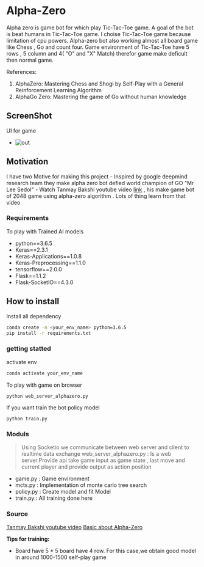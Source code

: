 # Alpha-Zero
Alpha zero is game bot for which play Tic-Tac-Toe game. A goal of the bot is beat humans in Tic-Tac-Toe game. I choise Tic-Tac-Toe game because limitation of cpu powers. Alpha-zero bot also working almost all board game like Chess , Go and count four. Game environment of Tic-Tac-Toe have 5 rows , 5 column and 4( "O" and "X" Match) therefor game make deficult then normal game.

References:  
1. AlphaZero: Mastering Chess and Shogi by Self-Play with a General Reinforcement Learning Algorithm
2. AlphaGo Zero: Mastering the game of Go without human knowledge

## ScreenShot
UI for game
- ![out](https://raw.githubusercontent.com/junxiaosong/AlphaZero_Gomoku/master/playout400.gif)

## Motivation
I have two Motive for making this project
    - Inspired by google deepmind research team they make alpha zero bot defied world champion of GO "Mr Lee Sedol"
    - Watch Tanmay Bakshi youtube video [link](https://www.youtube.com/watch?v=9XVmTMv2TOE) , his make game bot of 2048 game using alpha-zero algorithm . Lots of thing learn from that video

### Requirements
To play with Trained AI models
- python==3.6.5
- Keras==2.3.1
- Keras-Applications==1.0.8
- Keras-Preprocessing==1.1.0
- tensorflow==2.0.0
- Flask==1.1.2
- Flask-SocketIO==4.3.0

## How to install
Install all dependency 
```sh
conda create -n <your_env_name> python=3.6.5
pip install -r requirements.txt
```

### getting statted
activate env
```sh
conda activate your_env_name
```
To play with game on browser
```
python web_server_alphazero.py
```
If you want train the bot policy model
```
python train.py
```

### Moduls
>Using Socketio we communicate between web server and client to realtime data exchange
>web_server_alphazero.py : Is a web server.Provide api take game input as game state , last move and current player and provide output as action position
- game.py : Game environment 
- mcts.py : Implementation of monte carlo tree search
- policy.py : Create model and fit Model
- train.py :  All training done here

### Source
[Tanmay Bakshi youtube video](https://www.youtube.com/watch?v=9XVmTMv2TOE)
[Basic about Alpha-Zero](https://medium.com/@jonathan_hui/alphago-zero-a-game-changer-14ef6e45eba5)

**Tips for training:**
- Board have 5 * 5 board have 4 row. For this case,we obtain good model in around 1000-1500 self-play game